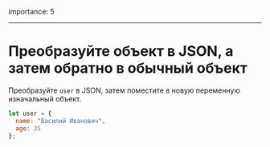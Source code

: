 importance: 5

---

# Преобразуйте объект в JSON, а затем обратно в обычный объект

Преобразуйте `user` в JSON, затем поместите в новую переменную изначальный объект.

```js
let user = {
  name: "Василий Иванович",
  age: 35
};
```

